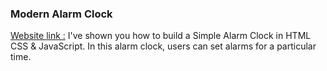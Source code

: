 ### Modern Alarm Clock 
 [Website link :](https://ar-alarm-clock.netlify.app/)
 I've shown you how to build a Simple Alarm Clock in HTML CSS & JavaScript. In this alarm clock, users can set alarms for a particular time.
